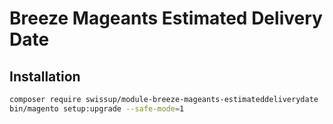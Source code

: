 # Breeze Mageants Estimated Delivery Date

## Installation

```bash
composer require swissup/module-breeze-mageants-estimateddeliverydate
bin/magento setup:upgrade --safe-mode=1
```
